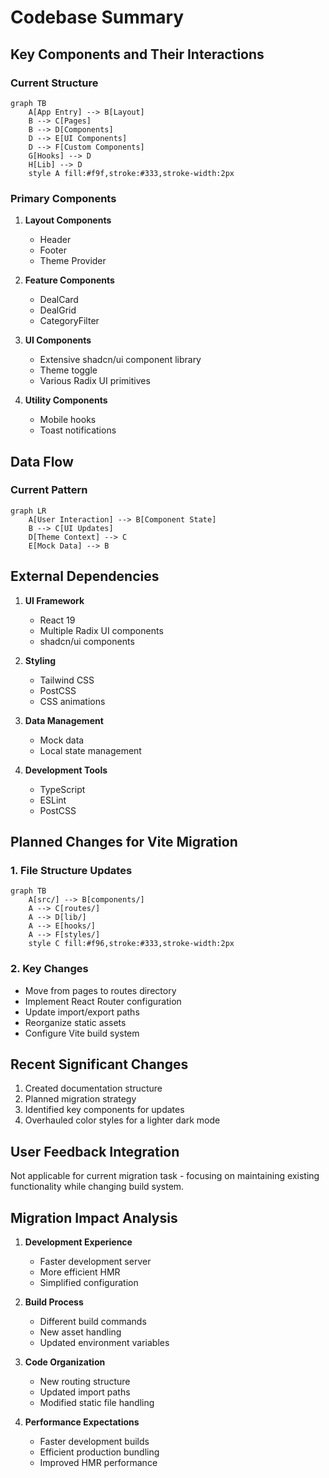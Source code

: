 # Codebase Summary

## Key Components and Their Interactions

### Current Structure
```mermaid
graph TB
    A[App Entry] --> B[Layout]
    B --> C[Pages]
    B --> D[Components]
    D --> E[UI Components]
    D --> F[Custom Components]
    G[Hooks] --> D
    H[Lib] --> D
    style A fill:#f9f,stroke:#333,stroke-width:2px
```

### Primary Components
1. **Layout Components**
   - Header
   - Footer
   - Theme Provider

2. **Feature Components**
   - DealCard
   - DealGrid
   - CategoryFilter

3. **UI Components**
   - Extensive shadcn/ui component library
   - Theme toggle
   - Various Radix UI primitives

4. **Utility Components**
   - Mobile hooks
   - Toast notifications

## Data Flow

### Current Pattern
```mermaid
graph LR
    A[User Interaction] --> B[Component State]
    B --> C[UI Updates]
    D[Theme Context] --> C
    E[Mock Data] --> B
```

## External Dependencies
1. **UI Framework**
   - React 19
   - Multiple Radix UI components
   - shadcn/ui components

2. **Styling**
   - Tailwind CSS
   - PostCSS
   - CSS animations

3. **Data Management**
   - Mock data
   - Local state management

4. **Development Tools**
   - TypeScript
   - ESLint
   - PostCSS

## Planned Changes for Vite Migration

### 1. File Structure Updates
```mermaid
graph TB
    A[src/] --> B[components/]
    A --> C[routes/]
    A --> D[lib/]
    A --> E[hooks/]
    A --> F[styles/]
    style C fill:#f96,stroke:#333,stroke-width:2px
```

### 2. Key Changes
- Move from pages to routes directory
- Implement React Router configuration
- Update import/export paths
- Reorganize static assets
- Configure Vite build system

## Recent Significant Changes
1. Created documentation structure
2. Planned migration strategy
3. Identified key components for updates
4. Overhauled color styles for a lighter dark mode

## User Feedback Integration
Not applicable for current migration task - focusing on maintaining existing functionality while changing build system.

## Migration Impact Analysis
1. **Development Experience**
   - Faster development server
   - More efficient HMR
   - Simplified configuration

2. **Build Process**
   - Different build commands
   - New asset handling
   - Updated environment variables

3. **Code Organization**
   - New routing structure
   - Updated import paths
   - Modified static file handling

4. **Performance Expectations**
   - Faster development builds
   - Efficient production bundling
   - Improved HMR performance